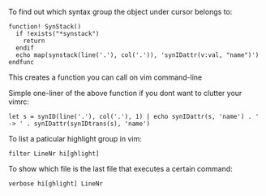 To find out which syntax group the object under cursor belongs to:

```viml
function! SynStack()
  if !exists("*synstack")
    return
  endif
  echo map(synstack(line('.'), col('.')), 'synIDattr(v:val, "name")')
endfunc
```

This creates a function you can call on vim command-line 

Simple one-liner of the above function if you dont want to clutter your vimrc:

```viml
let s = synID(line('.'), col('.'), 1) | echo synIDattr(s, 'name') . ' -> ' . synIDattr(synIDtrans(s), 'name')
```

To list a paticular highlight group in vim:

```
filter LineNr hi[ghlight]
```

To show which file is the last file that executes a certain command:

```
verbose hi[ghlight] LineNr
```
